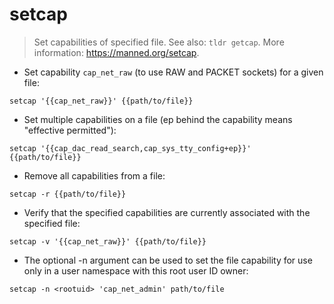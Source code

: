 # setcap

> Set capabilities of specified file.
> See also: `tldr getcap`.
> More information: <https://manned.org/setcap>.

- Set capability `cap_net_raw` (to use RAW and PACKET sockets) for a given file:

`setcap '{{cap_net_raw}}' {{path/to/file}}`

- Set multiple capabilities on a file (ep behind the capability means "effective permitted"):

`setcap '{{cap_dac_read_search,cap_sys_tty_config+ep}}' {{path/to/file}}`

- Remove all capabilities from a file:

`setcap -r {{path/to/file}}`

- Verify that the specified capabilities are currently associated with the specified file:

`setcap -v '{{cap_net_raw}}' {{path/to/file}}`

- The optional -n <rootuid> argument can be used to set the file capability for use only in a user namespace with this root user ID owner:

`setcap -n <rootuid> 'cap_net_admin' path/to/file`
